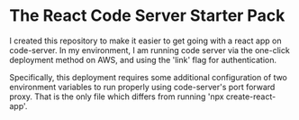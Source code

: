 # The React Code Server Starter Pack

I created this repository to make it easier to get going with a react app on code-server. In my environment, I am running code server via the one-click deployment method on AWS, and using the 'link' flag for authentication.

Specifically, this deployment requires some additional configuration of two environment variables to run properly using code-server's port forward proxy. That is the only file which differs from running 'npx create-react-app'.